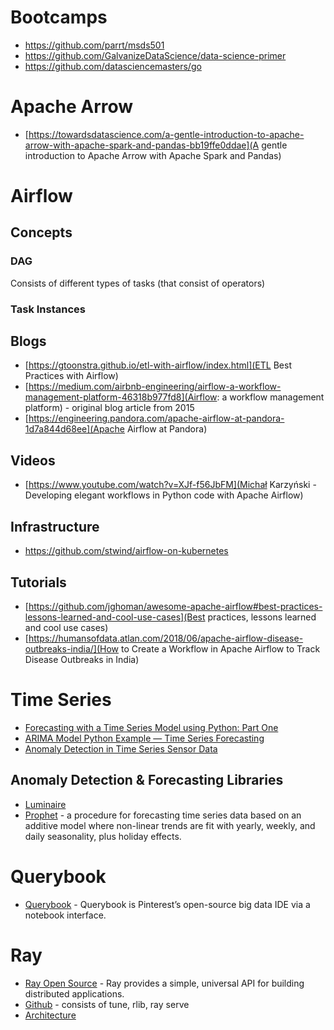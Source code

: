 # Bootcamps
- https://github.com/parrt/msds501
- https://github.com/GalvanizeDataScience/data-science-primer
- https://github.com/datasciencemasters/go

# Apache Arrow
- [https://towardsdatascience.com/a-gentle-introduction-to-apache-arrow-with-apache-spark-and-pandas-bb19ffe0ddae](A gentle introduction to Apache Arrow with Apache Spark and Pandas)


# Airflow
## Concepts
### DAG

Consists of different types of tasks (that consist of operators)

### Task Instances 

## Blogs

- [https://gtoonstra.github.io/etl-with-airflow/index.html](ETL Best Practices with Airflow)
- [https://medium.com/airbnb-engineering/airflow-a-workflow-management-platform-46318b977fd8](Airflow: a workflow management platform) - original blog article from 2015
- [https://engineering.pandora.com/apache-airflow-at-pandora-1d7a844d68ee](Apache Airflow at Pandora)

## Videos
- [https://www.youtube.com/watch?v=XJf-f56JbFM](Michał Karzyński - Developing elegant workflows in Python code with Apache Airflow)

## Infrastructure 
- https://github.com/stwind/airflow-on-kubernetes

## Tutorials

- [https://github.com/jghoman/awesome-apache-airflow#best-practices-lessons-learned-and-cool-use-cases](Best practices, lessons learned and cool use cases)
- [https://humansofdata.atlan.com/2018/06/apache-airflow-disease-outbreaks-india/](How to Create a Workflow in Apache Airflow to Track Disease Outbreaks in India)

# Time Series 
- [Forecasting with a Time Series Model using Python: Part One](https://www.bounteous.com/insights/2020/09/15/forecasting-time-series-model-using-python-part-one/)
- [ARIMA Model Python Example — Time Series Forecasting](https://towardsdatascience.com/machine-learning-part-19-time-series-and-autoregressive-integrated-moving-average-model-arima-c1005347b0d7)
- [Anomaly Detection in Time Series Sensor Data](https://towardsdatascience.com/anomaly-detection-in-time-series-sensor-data-86fd52e62538)

## Anomaly Detection & Forecasting Libraries
- [Luminaire](https://zillow.github.io/luminaire/)
- [Prophet](https://facebook.github.io/prophet/docs/quick_start.html) - a procedure for forecasting time series data based on an additive model where non-linear trends are fit with yearly, weekly, and daily seasonality, plus holiday effects. 

# Querybook
- [Querybook](https://www.querybook.org/) - Querybook is Pinterest’s open-source big data IDE via a notebook interface.

# Ray
- [Ray Open Source](https://www.anyscale.com/ray-open-source) - Ray provides a simple, universal API for building distributed applications.
- [Github](https://github.com/ray-project/ray) - consists of tune, rlib, ray serve
- [Architecture](https://docs.google.com/document/d/1lAy0Owi-vPz2jEqBSaHNQcy2IBSDEHyXNOQZlGuj93c/preview)
